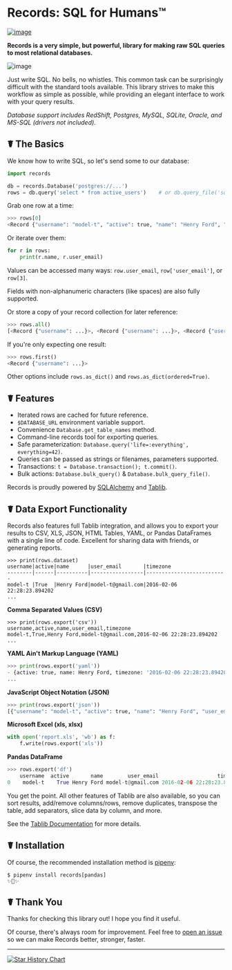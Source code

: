 # Records: SQL for Humans™

[![image](https://img.shields.io/pypi/v/records.svg)](https://pypi.python.org/pypi/records)

**Records is a very simple, but powerful, library for making raw SQL
queries to most relational databases.**

![image](https://farm1.staticflickr.com/569/33085227621_7e8da49b90_k_d.jpg)

Just write SQL. No bells, no whistles. This common task can be
surprisingly difficult with the standard tools available. This library
strives to make this workflow as simple as possible, while providing an
elegant interface to work with your query results.

*Database support includes RedShift, Postgres, MySQL, SQLite, Oracle,
and MS-SQL (drivers not included).*

## ☤ The Basics

We know how to write SQL, so let's send some to our database:

``` python
import records

db = records.Database('postgres://...')
rows = db.query('select * from active_users')    # or db.query_file('sqls/active-users.sql')
```

Grab one row at a time:

``` python
>>> rows[0]
<Record {"username": "model-t", "active": true, "name": "Henry Ford", "user_email": "model-t@gmail.com", "timezone": "2016-02-06 22:28:23.894202"}>
```

Or iterate over them:

``` python
for r in rows:
    print(r.name, r.user_email)
```

Values can be accessed many ways: `row.user_email`, `row['user_email']`,
or `row[3]`.

Fields with non-alphanumeric characters (like spaces) are also fully
supported.

Or store a copy of your record collection for later reference:

``` python
>>> rows.all()
[<Record {"username": ...}>, <Record {"username": ...}>, <Record {"username": ...}>, ...]
```

If you're only expecting one result:

``` python
>>> rows.first()
<Record {"username": ...}>
```

Other options include `rows.as_dict()` and `rows.as_dict(ordered=True)`.

## ☤ Features

-   Iterated rows are cached for future reference.
-   `$DATABASE_URL` environment variable support.
-   Convenience `Database.get_table_names` method.
-   Command-line <span class="title-ref">records</span> tool for
    exporting queries.
-   Safe parameterization:
    `Database.query('life=:everything', everything=42)`.
-   Queries can be passed as strings or filenames, parameters supported.
-   Transactions: `t = Database.transaction(); t.commit()`.
-   Bulk actions: `Database.bulk_query()` &
    `Database.bulk_query_file()`.

Records is proudly powered by [SQLAlchemy](http://www.sqlalchemy.org)
and [Tablib](https://tablib.readthedocs.io/en/latest/).

## ☤ Data Export Functionality

Records also features full Tablib integration, and allows you to export
your results to CSV, XLS, JSON, HTML Tables, YAML, or Pandas DataFrames
with a single line of code. Excellent for sharing data with friends, or
generating reports.

``` pycon
>>> print(rows.dataset)
username|active|name      |user_email       |timezone
--------|------|----------|-----------------|--------------------------
model-t |True  |Henry Ford|model-t@gmail.com|2016-02-06 22:28:23.894202
...
```

**Comma Separated Values (CSV)**

``` pycon
>>> print(rows.export('csv'))
username,active,name,user_email,timezone
model-t,True,Henry Ford,model-t@gmail.com,2016-02-06 22:28:23.894202
...
```

**YAML Ain't Markup Language (YAML)**

``` python
>>> print(rows.export('yaml'))
- {active: true, name: Henry Ford, timezone: '2016-02-06 22:28:23.894202', user_email: model-t@gmail.com, username: model-t}
...
```

**JavaScript Object Notation (JSON)**

``` python
>>> print(rows.export('json'))
[{"username": "model-t", "active": true, "name": "Henry Ford", "user_email": "model-t@gmail.com", "timezone": "2016-02-06 22:28:23.894202"}, ...]
```

**Microsoft Excel (xls, xlsx)**

``` python
with open('report.xls', 'wb') as f:
    f.write(rows.export('xls'))
```

**Pandas DataFrame**

``` python
>>> rows.export('df')
    username  active       name        user_email                   timezone
0    model-t    True Henry Ford model-t@gmail.com 2016-02-06 22:28:23.894202
```

You get the point. All other features of Tablib are also available, so
you can sort results, add/remove columns/rows, remove duplicates,
transpose the table, add separators, slice data by column, and more.

See the [Tablib Documentation](https://tablib.readthedocs.io/) for more
details.

## ☤ Installation

Of course, the recommended installation method is
[pipenv](http://pipenv.org):

    $ pipenv install records[pandas]
    ✨🍰✨

## ☤ Thank You

Thanks for checking this library out! I hope you find it useful.

Of course, there's always room for improvement. Feel free to [open an
issue](https://github.com/kennethreitz/records/issues) so we can make
Records better, stronger, faster.

--------------

[![Star History Chart](https://api.star-history.com/svg?repos=kennethreitz/records&type=Date)](https://star-history.com/#kennethreitz/records&Date)
